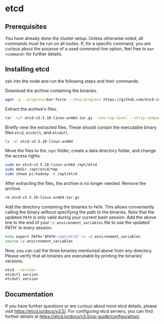 # etcd

## Prerequisites

You have already done the cluster setup. Unless otherwise noted, all commands must be run on all nodes. If, for a specific command, you are curious about the purpose of a used command line option, feel free to `man <command>` for further details.

## Installing etcd

ssh into the node and run the following steps and their commands.

Download the archive containing the binaries.

```bash
wget -q --progress=bar:force --show-progress https://github.com/etcd-io/etcd/releases/download/v3.5.10/etcd-v3.5.10-linux-arm64.tar.gz
```

Extract the archive's files.

```bash
tar -xzf etcd-v3.5.10-linux-arm64.tar.gz --one-top-level --strip-components=1
```

Briefly view the extracted files. These should contain the executable binary files `etcd`, `etcdctl`, and `etcdutl`.

```bash
ls -al etcd-v3.5.10-linux-arm64
```

Move the files to the `/opt` folder, create a data directory folder, and change the access rights.

```bash
sudo mv etcd-v3.5.10-linux-arm64 /opt/etcd
sudo mkdir /opt/etcd/tmp
sudo chown pi:hadoop -R /opt/etcd
```

After extracting the files, the archive is no longer needed. Remove the archive.

```bash
rm etcd-v3.5.10-linux-arm64.tar.gz
```

Add the directory containing the binaries to `PATH`.
This allows conveniently calling the binary without specifying the path to the binaries. Note that the updated `PATH` is only valid during your current bash session.
Add the above line to the end of your `~/.environment_variables` file to use the updated' PATH' in every session.

```bash
echo export PATH="$PATH:/opt/etcd" >> ~/.environment_variables
source ~/.environment_variables
```

Now, you can call the three binaries mentioned above from any directory. Please verify that all binaries are executable by printing the binaries' versions.

```bash
etcd --version
etcdctl version
etcdutl version
```

## Documentation

If you have further questions or are curious about more etcd details, please visit <https://etcd.io/docs/v3.5/>.
For configuring etcd servers, you can find further details at https://etcd.io/docs/v3.5/op-guide/configuration/.